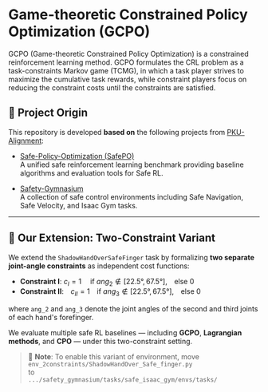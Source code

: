 # Game-theoretic Constrained Policy Optimization (GCPO)
GCPO (Game-theoretic Constrained Policy Optimization) is a constrained reinforcement learning method. GCPO formulates the  CRL  problem as a task-constraints Markov game (TCMG), in which a task player strives to maximize the cumulative task rewards, while constraint players focus on reducing the constraint costs until the constraints are satisfied.


## 🔧 Project Origin

This repository is developed **based on** the following projects from [PKU-Alignment](https://github.com/PKU-Alignment):

- [Safe-Policy-Optimization (SafePO)](https://github.com/PKU-Alignment/Safe-Policy-Optimization)  
  A unified safe reinforcement learning benchmark providing baseline algorithms and evaluation tools for Safe RL.

- [Safety-Gymnasium](https://github.com/PKU-Alignment/safety-gymnasium)  
  A collection of safe control environments including Safe Navigation, Safe Velocity, and Isaac Gym tasks.

---

## 🧪 Our Extension: Two-Constraint Variant

We extend the `ShadowHandOverSafeFinger` task by formalizing **two separate joint-angle constraints** as independent cost functions:

- **Constraint I**: $c_I = 1$  if $ang_2 ∉ [22.5°, 67.5°]$, else $0$   
- **Constraint II**: $c_{II} = 1$ if $ang_3 ∉ [22.5°, 67.5°]$, else $0$

where `ang_2` and `ang_3` denote the joint angles of the second and third joints of each hand's forefinger.

We evaluate multiple safe RL baselines — including **GCPO**, **Lagrangian methods**, and **CPO** — under this two-constraint setting.

> 📁 **Note**: To enable this variant of environment, move  
> `env_2constraints/ShadowHandOver_Safe_finger.py`  
> to  
> `.../safety_gymnasium/tasks/safe_isaac_gym/envs/tasks/`
